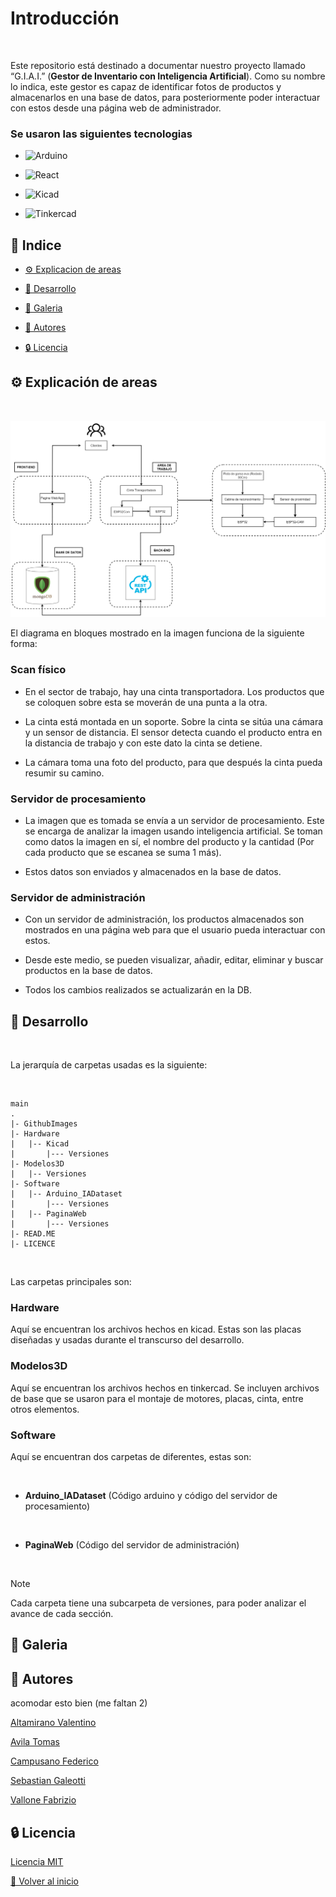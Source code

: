 # Introducción

<br>

Este repositorio está destinado a documentar nuestro proyecto llamado “G.I.A.I.” (**Gestor de Inventario con Inteligencia Artificial**).
Como su nombre lo indica, este gestor es capaz de identificar fotos de productos y almacenarlos en una base de datos, para posteriormente poder interactuar con estos desde una página web de administrador.

### Se usaron las siguientes tecnologias

* ![Arduino](https://img.shields.io/badge/Arduino-cyan?style=for-the-badge&logo=Arduino&logoColor=white)

* ![React](https://img.shields.io/badge/React-black?style=for-the-badge&logo=React)
 
* ![Kicad](https://img.shields.io/badge/Kicad-blue?style=for-the-badge&logo=KiCad)

* ![Tinkercad](https://img.shields.io/badge/Tinkercad-orange?style=for-the-badge&logo=Tinkercad&logoColor=white)


## 📒 Indice

- [⚙️ Explicacion de areas](#user-content-️-explicación-de-areas)

- [🔧 Desarrollo](#user-content--desarrollo)

- [📸 Galeria](#user-content--galeria)

- [🌟 Autores](#user-content--autores)

- [🔒 Licencia](#user-content--licencia)

## ⚙️ Explicación de areas

<br>

![diagrama](https://github.com/FabrizioVal/Proyecto_G.I.A.I./blob/main/GithubImages/GIAI.drawio.png)

El diagrama en bloques mostrado en la imagen funciona de la siguiente forma:

### Scan físico

  - En el sector de trabajo, hay una cinta transportadora. Los productos que se coloquen sobre esta se moverán de una punta a la otra. 

  - La cinta está montada en un soporte. Sobre la cinta se sitúa una cámara y un sensor de distancia. El sensor detecta cuando el producto entra en la distancia de trabajo y con este dato la cinta se detiene.

  - La cámara toma una foto del producto, para que después la cinta pueda resumir su camino.

### Servidor de procesamiento

  - La imagen que es tomada se envía a un servidor de procesamiento. Este se encarga de analizar la imagen usando inteligencia artificial. Se toman como datos la imagen en sí, el nombre del producto y la cantidad (Por cada producto que se escanea se suma 1 más).

  - Estos datos son enviados y almacenados en la base de datos.

### Servidor de administración

  - Con un servidor de administración, los productos almacenados son mostrados en una página web para que el usuario pueda interactuar con estos. 

  - Desde este medio, se pueden visualizar, añadir, editar, eliminar y buscar productos en la base de datos.

  - Todos los cambios realizados se actualizarán en la DB.

## 🔧 Desarrollo 

<br>

La jerarquía de carpetas usadas es la siguiente:

<br>

```
main
.
|- GithubImages
|- Hardware
|   |-- Kicad
|       |--- Versiones
|- Modelos3D
|   |-- Versiones
|- Software
|   |-- Arduino_IADataset
|       |--- Versiones
|   |-- PaginaWeb
|       |--- Versiones
|- READ.ME
|- LICENCE

```
<br>

Las carpetas principales son:

### Hardware

Aquí se encuentran los archivos hechos en kicad. Estas son las placas diseñadas y usadas durante el transcurso del desarrollo.

### Modelos3D

Aquí se encuentran los archivos hechos en tinkercad. Se incluyen archivos de base que se usaron para el montaje de motores, placas, cinta, entre otros elementos.

### Software

Aquí se encuentran dos carpetas de diferentes, estas son:

<br>

  - **Arduino_IADataset** (Código arduino y código del servidor de procesamiento)

<br>

  - **PaginaWeb** (Código del servidor de administración)

<br>


> [!NOTE] 
> Cada carpeta tiene una subcarpeta de versiones, para poder analizar el avance de cada sección.


## 📸 Galeria

## 🌟 Autores

acomodar esto bien (me faltan 2)

[Altamirano Valentino]()

[Avila Tomas](https://github.com/VMASPAD)

[Campusano Federico](https://github.com/FedeCampu1)

[Sebastian Galeotti]()

[Vallone Fabrizio](https://github.com/FabrizioVal)

## 🔒 Licencia

[Licencia MIT](https://github.com/FabrizioVal/Proyecto_G.I.A.I./blob/main/LICENSE)

[🔼 Volver al inicio](#user-content-introducción)
